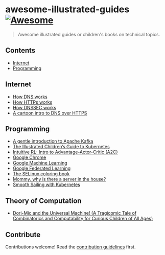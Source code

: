 # awesome-illustrated-guides [![Awesome](https://awesome.re/badge.svg)](https://awesome.re)

> Awesome illustrated guides or children's books on technical topics.

## Contents

- [Internet](#internet)
- [Programming](#programming)

## Internet

- [How DNS works](https://howdns.works/)
- [How HTTPs works](https://howhttps.works/)
- [How DNSSEC works](https://howdnssec.works/)
- [A cartoon intro to DNS over HTTPS](https://hacks.mozilla.org/2018/05/a-cartoon-intro-to-dns-over-https/)

## Programming

- [A gentle introduction to Apache Kafka](https://www.gentlydownthe.stream/)
- [The Illustrated Children’s Guide to Kubernetes](https://www.cncf.io/the-childrens-illustrated-guide-to-kubernetes/)
- [Intuitive RL: Intro to Advantage-Actor-Critic (A2C)](https://medium.com/hackernoon/intuitive-rl-intro-to-advantage-actor-critic-a2c-4ff545978752)
- [Google Chrome](https://www.google.com/googlebooks/chrome/)
- [Google Machine Learning](https://cloud.google.com/products/ai/ml-comic-1)
- [Google Federated Learning](https://federated.withgoogle.com/)
- [The SELinux coloring book](https://people.redhat.com/duffy/selinux/selinux-coloring-book_A4-Stapled.pdf)
- [Mommy, why is there a server in the house?](https://imgur.com/gallery/kvATA)
- [Smooth Sailing with Kubernetes](https://cloud.google.com/kubernetes-engine/kubernetes-comic)

## Theory of Computation

 - [Dori-Mic and the Universal Machine! (A Tragicomic Tale of Combinatorics and Computability for Curious Children of All Ages)](https://dori-mic.org/)
 
## Contribute

Contributions welcome! Read the [contribution guidelines](CONTRIBUTING.md) first.

